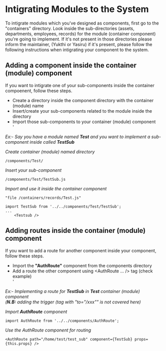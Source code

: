 # Intigrating Modules to the System

To intigrate modules which you've designed as components, first go to the "containers" directory. Look inside the sub-directories (assets, departments, employees, records) for the module (container component) you're going to implement. If it's not present in those directories please inform the maintainer, (Yukthi or Yasiru) if it's present, please follow the following instructions when intigrating your component to the system.


## Adding a component inside the container (module) component

If you want to intigrate one of your sub-components inside the container compoenent, follow these steps.
- Create a directory inside the component directory with the container (module) name
- Insert/create your sub-components related to the module inside the directory
- Import those sub-components to your container (module) component  
'

*Ex:- Say you have a module named **Test** and you want to implement a sub-component inside called **TestSub***

*Create container (module) named directory*
```
/components/Test/
```  
*Insert your sub-component*
```
/components/Test/TestSub.js
```  
*Import and use it inside the container component*
```
"file /containers/records/Test.js"

import TestSub from '../../components/Test/TestSub';
...
    <Testsub />
```


## Adding routes inside the container (module) component

If you want to add a route for another component inside your component, follow these steps.
- Import the **"AuthRoute"** component from the components directory
- Add a route the other component using <AuthRoute ... /> tag (check example)  
'

*Ex:- Implementing a route for **TestSub** in **Test** container (module) component*  
*(**N.B:** adding the trigger (tag with "to="/xxx"" is not covered here)*

*Import **AuthRoute** component*
```
import AuthRoute from '../../components/AuthRoute';
```  
*Use the AuthRoute component for routing*
```
<AuthRoute path="/home/test/test_sub" component={TestSub} props={this.props} />
```  
